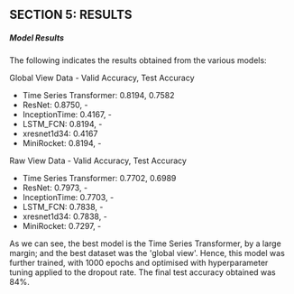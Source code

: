 ## SECTION 5: RESULTS

##### Model Results
<p>The following indicates the results obtained from the various models: 

Global View Data - Valid Accuracy, Test Accuracy
<ul>
<li>Time Series Transformer: 0.8194, 0.7582</li>
<li>ResNet: 0.8750, - </li>
<li>InceptionTime: 0.4167, - </li>
<li>LSTM_FCN: 0.8194, - </li>
<li>xresnet1d34: 0.4167</li>
<li>MiniRocket: 0.8194, - </li>
</ul>

Raw View Data - Valid Accuracy, Test Accuracy
<ul>
<li>Time Series Transformer: 0.7702, 0.6989</li>
<li>ResNet: 0.7973, - </li>
<li>InceptionTime: 0.7703, - </li>
<li>LSTM_FCN: 0.7838, - </li>
<li>xresnet1d34: 0.7838, - </li>
<li>MiniRocket: 0.7297, - </li>
</ul>


As we can see, the best model is the Time Series Transformer, by a large margin; and the best dataset was the 'global view'. Hence, this model was further trained, with 1000 epochs and optimised with hyperparameter tuning applied to the dropout rate.
The final test accuracy obtained was 84%.